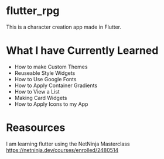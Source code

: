 # flutter_rpg

This is a character creation app made in Flutter.

# What I have Currently Learned
- How to make Custom Themes
- Reuseable Style Widgets
- How to Use Google Fonts
- How to Apply Container Gradients
- How to View a List
- Making Card Widgets
- How to Apply Icons to my App

# Reasources

I am learning flutter using the NetNinja Masterclass https://netninja.dev/courses/enrolled/2480514
